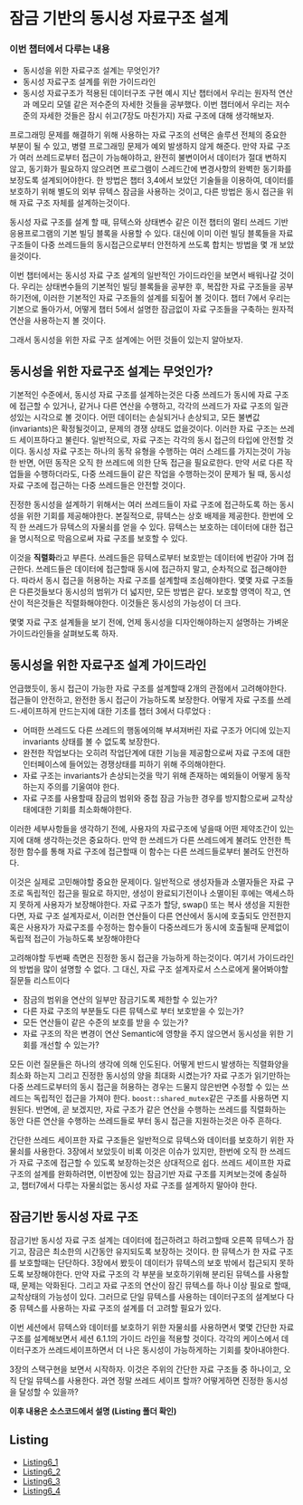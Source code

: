 # 잠금 기반의 동시성 자료구조 설계

### 이번 챕터에서 다루는 내용
 * 동시성을 위한 자료구조 설계는 무엇인가?
 * 동시성 자료구조 설계를 위한 가이드라인
 * 동시성 자료구조가 적용된 데이터구조 구현 예시
지난 챕터에서 우리는 원자적 연산과 메모리 모델 같은 저수준의 자세한 것들을 공부했다.
이번 챕터에서 우리는 저수준의 자세한 것들은 잠시 쉬고(7장도 마친가지) 자료 구조에 대해 생각해보자.

프로그래밍 문제를 해결하기 위해 사용하는 자료 구조의 선택은 솔루션 전체의 중요한 부분이 될 수 있고, 병렬 프로그래밍 문제가 예외 발생하지 않게 해준다.
만약 자료 구조가 여러 쓰레드로부터 접근이 가능해야하고, 완전히 불변이어서 데이터가 절대 변하지 않고, 동기화가 필요하지 않으려면 프로그램이 스레드간에 변경사항의 완벽한 동기화를 보장도록 설계되어야한다.
한 방법은 챕터 3,4에서 보았던 기술들을 이용하여, 데이터를 보호하기 위해 별도의 외부 뮤텍스 잠금을 사용하는 것이고, 다른 방법은 동시 접근을 위해 자료 구조 자체를 설계하는것이다.

동시성 자료 구조를 설계 할 때, 뮤텍스와 상태변수 같은 이전 챕터의 멀티 쓰레드 기반 응용프로그램의 기본 빌딩 블록을 사용할 수 있다.
대신에 이미 이런 빌딩 블록들을 자료 구조들이 다중 쓰레드들의 동시접근으로부터 안전하게 쓰도록 합치는 방법을 몇 개 보았을것이다.

이번 챕터에서는 동시성 자료 구조 설계의 일반적인 가이드라인을 보면서 배워나갈 것이다.
우리는 상태변수들의 기본적인 빌딩 블록들을 공부한 후, 복잡한 자료 구조들을 공부하기전에, 이러한 기본적인 자료 구조들의 설계를 되짚어 볼 것이다.
챕터 7에서 우리는 기본으로 돌아가서, 어떻게 챕터 5에서 설명한 잠금없이 자료 구조들을 구축하는 원자적 연산을 사용하는지 볼 것이다.

그래서 동시성을 위한 자료 구조 설계에는 어떤 것들이 있는지 알아보자.


## 동시성을 위한 자료구조 설계는 무엇인가?
기본적인 수준에서, 동시성 자료 구조를 설계하는것은 다중 쓰레드가 동시에 자료 구조에 접근할 수 있거나, 같거나 다른 연산을 수행하고, 각각의 쓰레드가 자료 구조의 일관성있는 시각으로 볼 것이다.
어떤 데이터는 손실되거나 손상되고, 모든 불변값(invariants)은 확정될것이고, 문제의 경쟁 상태도 없을것이다.
이러한 자료 구조는 쓰레드 세이프하다고 불린다.
일반적으로, 자료 구조는 각각의 동시 접근의 타입에 안전할 것이다.
동시성 자료 구조는 하나의 동작 유형을 수행하는 여러 스레드를 가지는것이 가능한 반면, 어떤 동작은 오직 한 쓰레드에 의한 단독 접근을 필요로한다.
만약 서로 다른 작업들을 수행하더라도, 다중 쓰레드들이 같은 작업을 수행하는것이 문제가 될 때, 동시성 자료 구조에 접근하는 다중 쓰레드들은 안전할 것이다.

진정한 동시성을 설계하기 위해서는 여러 쓰레드들이 자료 구조에 접근하도록 하는 동시성을 위한 기회를 제공해야한다.
본질적으로, 뮤텍스는 상호 배제을 제공한다.
한번에 오직 한 쓰레드가 뮤텍스의 자물쇠를 얻을 수 있다.
뮤텍스는 보호하는 데이터에 대한 접근을 명시적으로 막음으로써 자료 구조를 보호할 수 있다.

이것을 **직렬화**라고 부른다.
쓰레드들은 뮤텍스로부터 보호받는 데이터에 번갈아 가며 접근한다.
쓰레드들은 데이터에 접근할때 동시에 접근하지 말고, 순차적으로 접근해야한다.
따라서 동시 접근을 허용하는 자료 구조를 설계할때 조심해야한다.
몇몇 자료 구조들은 다른것들보다 동시성의 범위가 더 넓지만, 모든 방법은 같다.
보호할 영역이 작고, 연산이 적은것들은 직렬화해야한다.
이것들은 동시성의 가능성이 더 크다.

몇몇 자료 구조 설계들을 보기 전에, 언제 동시성을 디자인해야하는지 설명하는 가벼운 가이드라인들을 살펴보도록 하자.

## 동시성을 위한 자료구조 설계 가이드라인
언급했듯이, 동시 접근이 가능한 자료 구조를 설계할때 2개의 관점에서 고려해야한다.
접근들이 안전하고, 완전한 동시 접근이 가능하도록 보장한다.
어떻게 자료 구조를 쓰레드-세이프하게 만드는지에 대한 기초를 챕터 3에서 다루었다 :
 * 어떠한 쓰레드도 다른 쓰레드의 행동에의해 부셔져버린 자료 구조가 어디에 있는지 invariants 상태를 볼 수 없도록 보장한다.
 * 완전한 작업보다는 오히려 작업단계에 대한 기능을 제공함으로써 자료 구조에 대한 인터페이스에 들어있는 경쟁상태를 피하기 위해 주의해야한다.
 * 자료 구조는 invariants가 손상되는것을 막기 위해 존재하는 예외들이 어떻게 동작하는지 주의를 기울여야 한다.
 * 자료 구조를 사용할때 잠금의 범위와 중첩 잠금 가능한 경우를 방지함으로써 교착상태에대한 기회를 최소화해야한다.

이러한 세부사항들을 생각하기 전에, 사용자의 자료구조에 넣을때 어떤 제약조간이 있는지에 대해 생각하는것은 중요하다.
만약 한 쓰레드가 다른 쓰레드에게 불려도 안전한 특정한 함수를 통해 자료 구조에 접근할때 이 함수는 다른 쓰레드들로부터 불려도 안전하다.

이것은 실제로 고민해야할 중요한 문제이다.
일반적으로 생성자들과 소멸자들은 자료 구조로 독립적인 접근을 필요로 하지만, 생성이 완료되기전이나 소멸이된 후에는 액세스하지 못하게 사용자가 보장해야한다.
자료 구조가 할당, swap() 또는 복사 생성을 지원한다면, 자료 구조 설계자로서, 이러한 연산들이 다른 연산에서 동시에 호출되도 안전한지 혹은 사용자가 자료구조를 수정하는 함수들이 다중쓰레드가 동시에 호출될때 문제없이 독립적 접근이 가능하도록 보장해야한다

고려해야할 두번째 측면은 진정한 동시 접근을 가능하게 하는것이다.
여기서 가이드라인의 방법을 많이 설명할 수 없다. 그 대신, 자료 구조 설계자로서 스스로에게 물어봐야할 질문들 리스트이다
* 잠금의 범위을 연산의 일부만 잠금기도록 제한할 수 있는가?
* 다른 자료 구조의 부분들도 다른 뮤텍스로 부터 보호받을 수 있는가?
* 모든 연산들이 같은 수준의 보호를 받을 수 있는가?
* 자료 구조의 작은 변경이 연산 Semantic에 영향을 주지 않으면서 동시성을 위한 기회를 개선할 수 있는가?

모든 이런 질문들은 하나의 생각에 의해 인도된다.
어떻게 반드시 발생하는 직렬화양을 최소화 하는지 그리고 진정한 동시성의 양을 최대화 시켰는가?
자료 구조가 읽기만하는 다중 쓰레드로부터의 동시 접근을 허용하는 경우는 드물지 않은반면 수정할 수 있는 쓰레드는 독립적인 접근을 가져야 한다.
`boost::shared_mutex`같은 구조를 사용하면 지원된다.
반면에, 곧 보겠지만, 자료 구조가 같은 연산을 수행하는 쓰레드를 직렬화하는 동안 다른 연산을 수행하는 쓰레드들로 부터 동시 접근을 지원하는것은 아주 흔하다.

간단한 쓰레드 세이프한 자료 구조들은 일반적으로 뮤텍스와 데이터를 보호하기 위한 자물쇠를 사용한다.
3장에서 보았듯이 비록 이것은 이슈가 있지만, 한번에 오직 한 쓰레드가 자료 구조에 접근할 수 있도록 보장하는것은 상대적으로 쉽다.
쓰레드 세이프한 자료 구조의 설계를 완화하려면, 이번장에 있는 잠금기반 자료 구조를 지켜보는것에 충실하고, 챕터7에서 다루는 자물쇠없는 동시성 자료 구조를 설계하지 말아야 한다.


## 잠금기반 동시성 자료 구조
잠금기반 동시성 자료 구조 설계는 데이터에 접근하려고 하려고할때 오른쪽 뮤텍스가 잠기고, 잠금은 최소한의 시간동안 유지되도록 보장하는 것이다.
한 뮤텍스가 한 자료 구조를 보호할때는 단단하다.
3장에서 봤듯이 데이터가 뮤텍스의 보호 밖에서 접근되지 못하도록 보장해야한다.
만약 자료 구조의 각 부분을 보호하기위해 분리된 뮤텍스를 사용할때, 문제는 악화된다.
그리고 자료 구조의 연산이 잠긴 뮤텍스를 하나 이상 필요로 할때, 교착상태의 가능성이 있다.
그러므로 단일 뮤텍스를 사용하는 데이터구조의 설계보다 다중 뮤텍스를 사용하는 자료 구조의 설계를 더 고려할 필요가 있다.

이번 세션에서 뮤텍스와 데이터를 보호하기 위한 자물쇠를 사용하면서 몇몇 간단한 자료 구조를 설계해보면서 세션 6.1.1의 가이드 라인을 적용할 것이다.
각각의 케이스에서 데이터구조가 쓰레드세이프하면서 더 나은 동시성이 가능하게하는 기회를 찾아내야한다.

3장의 스택구현을 보면서 시작하자.
이것은 주위의 간단한 자료 구조들 중 하나이고, 오직 단일 뮤텍스를 사용한다.
과연 정말 쓰레드 세이프 할까?
어떻게하면 진정한 동시성을 달성할 수 있을까?

**이후 내용은 소스코드에서 설명 (Listing 폴더 확인)**

## Listing
* [Listing6_1](https://github.com/HIPERCUBE/Designing-lock-based-concurrent-data-structure/blob/master/Listing/Listing6_1.cpp)
* [Listing6_2](https://github.com/HIPERCUBE/Designing-lock-based-concurrent-data-structure/blob/master/Listing/Listing6_2.cpp)
* [Listing6_3](https://github.com/HIPERCUBE/Designing-lock-based-concurrent-data-structure/blob/master/Listing/Listing6_3.cpp)
* [Listing6_4](https://github.com/HIPERCUBE/Designing-lock-based-concurrent-data-structure/blob/master/Listing/Listing6_4.cpp)